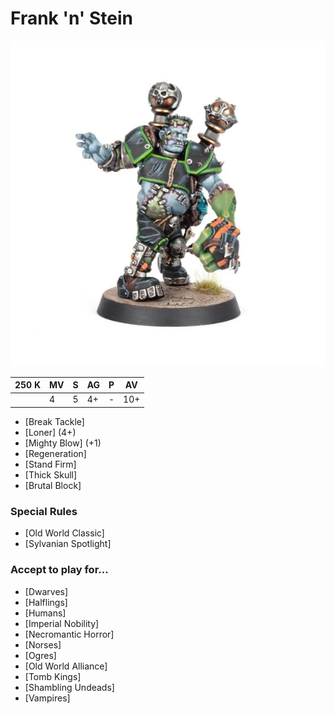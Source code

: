 # Frank 'n' Stein

![](../media/starplayers/FrankNSteinLead.webp)

| 250 K  | MV | S | AG | P | AV |
| --- | --- | --- | --- | --- | --- |
| | 4 | 5 | 4+ | - | 10+ |

* [Break Tackle]
* [Loner] (4+)
* [Mighty Blow] (+1)
* [Regeneration]
* [Stand Firm]
* [Thick Skull]
* [Brutal Block]

### Special Rules
* [Old World Classic]
* [Sylvanian Spotlight]

### Accept to play for...
* [Dwarves]
* [Halflings]
* [Humans]
* [Imperial Nobility]
* [Necromantic Horror]
* [Norses]
* [Ogres]
* [Old World Alliance]
* [Tomb Kings]
* [Shambling Undeads]
* [Vampires]
